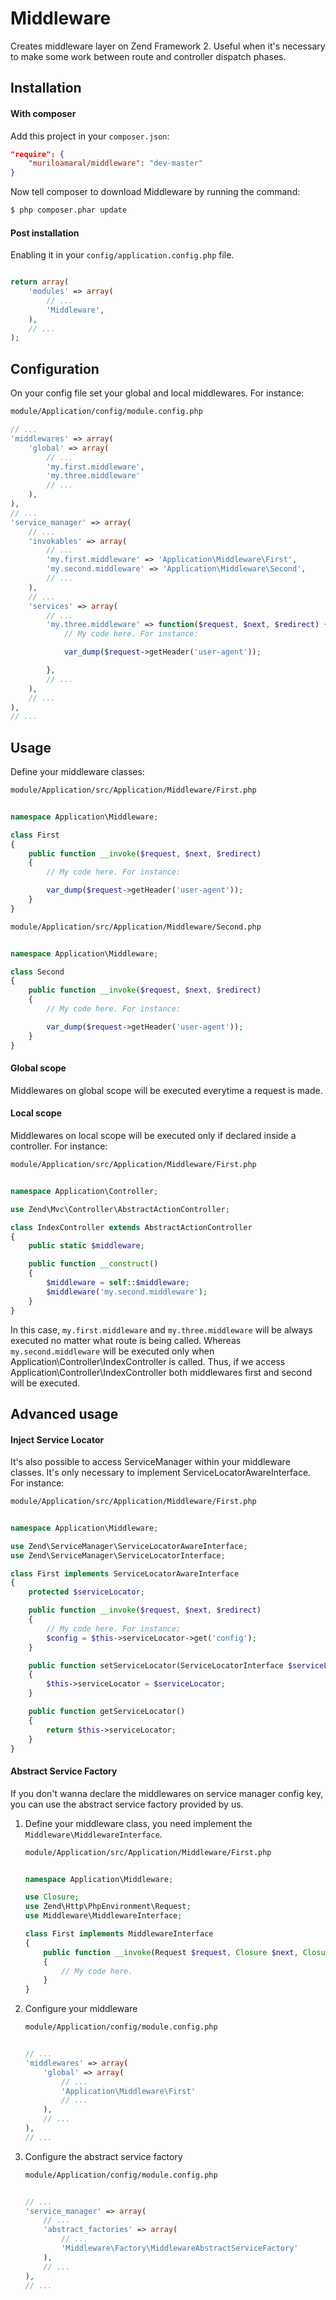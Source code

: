 Middleware
============

Creates middleware layer on Zend Framework 2. Useful when it's necessary to make some work
between route and controller dispatch phases.


Installation
------------

#### With composer

Add this project in your `composer.json`:

```json
"require": {
    "muriloamaral/middleware": "dev-master"
}
```

Now tell composer to download Middleware by running the command:

```bash
$ php composer.phar update
```

#### Post installation

Enabling it in your `config/application.config.php` file.

```php

return array(
    'modules' => array(
        // ...
        'Middleware',
    ),
    // ...
);
```

Configuration
-------------

On your config file set your global and local middlewares. For instance:

```bash
module/Application/config/module.config.php
```
```php
// ...
'middlewares' => array(
    'global' => array(
        // ...
        'my.first.middleware',
        'my.three.middleware'
        // ...
    ),
),
// ...
'service_manager' => array(
    // ...
    'invokables' => array(
        // ...
        'my.first.middleware' => 'Application\Middleware\First',
        'my.second.middleware' => 'Application\Middleware\Second',
        // ...
    ),
    // ...
    'services' => array(
        // ...
        'my.three.middleware' => function($request, $next, $redirect) {
            // My code here. For instance:

            var_dump($request->getHeader('user-agent'));

        },
        // ...
    ),
    // ...
),
// ...
```

Usage
-----

Define your middleware classes:

```bash
module/Application/src/Application/Middleware/First.php
```
```php

namespace Application\Middleware;

class First
{
    public function __invoke($request, $next, $redirect)
    {
        // My code here. For instance:

        var_dump($request->getHeader('user-agent'));
    }
}
```
```bash
module/Application/src/Application/Middleware/Second.php
```
```php

namespace Application\Middleware;

class Second
{
    public function __invoke($request, $next, $redirect)
    {
        // My code here. For instance:

        var_dump($request->getHeader('user-agent'));
    }
}
```

#### Global scope
Middlewares on global scope will be executed everytime a request is made.

#### Local scope
Middlewares on local scope will be executed only if declared inside a controller. For instance:

```bash
module/Application/src/Application/Middleware/First.php
```
```php

namespace Application\Controller;

use Zend\Mvc\Controller\AbstractActionController;

class IndexController extends AbstractActionController
{
    public static $middleware;

    public function __construct()
    {
        $middleware = self::$middleware;
        $middleware('my.second.middleware');
    }
}
```

In this case, `my.first.middleware` and `my.three.middleware`  will be always executed no matter what route is being called. Whereas `my.second.middleware` will be executed only when
Application\Controller\IndexController is called. Thus, if we access Application\Controller\IndexController both middlewares first and second will be executed.


Advanced usage
--------------

#### Inject Service Locator

It's also possible to access ServiceManager within your middleware classes. It's only necessary to implement ServiceLocatorAwareInterface. For instance:

```bash
module/Application/src/Application/Middleware/First.php
```
```php

namespace Application\Middleware;

use Zend\ServiceManager\ServiceLocatorAwareInterface;
use Zend\ServiceManager\ServiceLocatorInterface;

class First implements ServiceLocatorAwareInterface
{
    protected $serviceLocator;

    public function __invoke($request, $next, $redirect)
    {
        // My code here. For instance:
        $config = $this->serviceLocator->get('config');
    }

    public function setServiceLocator(ServiceLocatorInterface $serviceLocator)
    {
        $this->serviceLocator = $serviceLocator;
    }

    public function getServiceLocator()
    {
        return $this->serviceLocator;
    }
}
```

#### Abstract Service Factory

If you don't wanna declare the middlewares on service manager config key, you can use the abstract service factory provided by us.

1. Define your middleware class, you need implement the `Middleware\MiddlewareInterface`.
    ```bash
    module/Application/src/Application/Middleware/First.php
    ```
    ```php

    namespace Application\Middleware;
    
    use Closure;
    use Zend\Http\PhpEnvironment\Request;
    use Middleware\MiddlewareInterface;
    
    class First implements MiddlewareInterface
    {
        public function __invoke(Request $request, Closure $next, Closure $redirect)
        {
            // My code here.
        }
    }
    ```

2. Configure your middleware
    ```bash
    module/Application/config/module.config.php
    ```
    ```php

    // ...
    'middlewares' => array(
        'global' => array(
            // ...
            'Application\Middleware\First'
            // ...
        ),
        // ...
    ),
    // ...
    ```

3. Configure the abstract service factory
    ```bash
    module/Application/config/module.config.php
    ```
    ```php

    // ...
    'service_manager' => array(
        // ...
        'abstract_factories' => array(
            // ...
            'Middleware\Factory\MiddlewareAbstractServiceFactory'
        ),
        // ...
    ),
    // ...
    ```